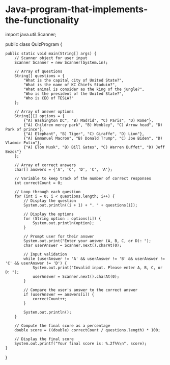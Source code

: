 # Java-program-that-implements-the-functionality
import java.util.Scanner;

public class QuizProgram {

    public static void main(String[] args) {
        // Scanner object for user input
        Scanner Scanner = new Scanner(System.in);

        // Array of questions
        String[] questions = {
            "What is the capital city of United State?",
            "What is the name of KC Chiefs Staduim?",
            "What animal is consider as the king of the jungle?",
            "Who is the president of the United State?",
            "Who is CEO of TESLA?"
        };

        // Array of answer options
        String[][] options = {
            {"A) Washington DC", "B) Madrid", "C) Paris", "D) Rome"},
            {"A) Children mercy park", "B) Wembley", "C) Arrow head", "D) Park of prince"},
            {"A) Elephant", "B) Tiger", "C) Giraffe", "D) Lion"},
            {"A) Emmanuel Macron", "B) Donald Trump", "C) Joe Biden", "D) Vladmir Putin"},
            {"A) Elon Musk", "B) Bill Gates", "C) Warren Buffet", "D) Jeff Bezos"}
        };

        // Array of correct answers
        char[] answers = {'A', 'C', 'D', 'C', 'A'};

        // Variable to keep track of the number of correct responses
        int correctCount = 0;

        // Loop through each question
        for (int i = 0; i < questions.length; i++) {
            // Display the question
            System.out.println((i + 1) + ". " + questions[i]);
            
            // Display the options
            for (String option : options[i]) {
                System.out.println(option);
            }

            // Prompt user for their answer
            System.out.print("Enter your answer (A, B, C, or D): ");
            char userAnswer = Scanner.next().charAt(0);

            // Input validation
            while (userAnswer != 'A' && userAnswer != 'B' && userAnswer != 'C' && userAnswer != 'D') {
                System.out.print("Invalid input. Please enter A, B, C, or D: ");
                userAnswer = Scanner.next().charAt(0);
            }

            // Compare the user's answer to the correct answer
            if (userAnswer == answers[i]) {
                correctCount++;
            }

            System.out.println();
        }

        // Compute the final score as a percentage
        double score = ((double) correctCount / questions.length) * 100;

        // Display the final score
        System.out.printf("Your final score is: %.2f%%\n", score);
    }
}
